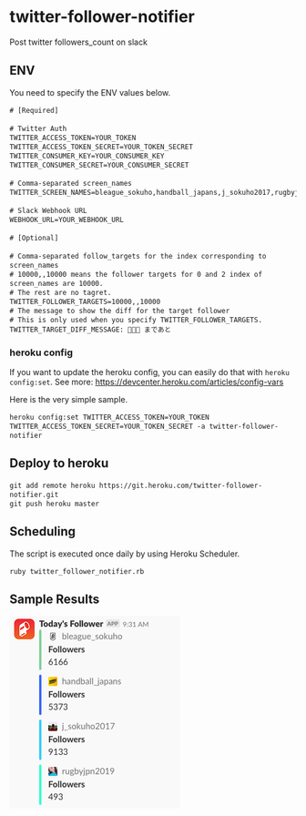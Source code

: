 # twitter-follower-notifier

Post twitter followers_count on slack

## ENV

You need to specify the ENV values below.

```
# [Required]

# Twitter Auth
TWITTER_ACCESS_TOKEN=YOUR_TOKEN
TWITTER_ACCESS_TOKEN_SECRET=YOUR_TOKEN_SECRET
TWITTER_CONSUMER_KEY=YOUR_CONSUMER_KEY
TWITTER_CONSUMER_SECRET=YOUR_CONSUMER_SECRET

# Comma-separated screen_names
TWITTER_SCREEN_NAMES=bleague_sokuho,handball_japans,j_sokuho2017,rugbyjpn2019,CheerHaruV,hir0shima_carp,b2_sokuho,kokoyakyu_soku,wjbl_sokuho

# Slack Webhook URL
WEBHOOK_URL=YOUR_WEBHOOK_URL

# [Optional]

# Comma-separated follow_targets for the index corresponding to screen_names
# 10000,,10000 means the follower targets for 0 and 2 index of screen_names are 10000.
# The rest are no tagret.
TWITTER_FOLLOWER_TARGETS=10000,,10000
# The message to show the diff for the target follower
# This is only used when you specify TWITTER_FOLLOWER_TARGETS.
TWITTER_TARGET_DIFF_MESSAGE: 🍣🍣🍣 まであと
```

### heroku config

If you want to update the heroku config, you can easily do that with `heroku config:set`.
See more: https://devcenter.heroku.com/articles/config-vars

Here is the very simple sample.

```
heroku config:set TWITTER_ACCESS_TOKEN=YOUR_TOKEN TWITTER_ACCESS_TOKEN_SECRET=YOUR_TOKEN_SECRET -a twitter-follower-notifier
```

## Deploy to heroku

```
git add remote heroku https://git.heroku.com/twitter-follower-notifier.git
git push heroku master
```

## Scheduling

The script is executed once daily by using Heroku Scheduler.

```
ruby twitter_follower_notifier.rb
```

## Sample Results

![twitter-follower-notifier results on slack](assets/slack.png)
